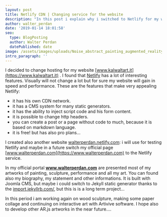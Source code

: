 ```yaml
---
layout: post
title: Netlify CDN | Changing service for the website
description: "In this post i explain why i switched to Netlify for my website www.kalwaltart.it, for his CDN and other services. Article by Kalwalt alias Walter Perdan."
author: walter_perdan
date: '2019-01-14 18:01:58'
seo:
  type: BlogPosting
  author: Walter Perdan
  datePublished: date
image: /assets/images/uploads/Noise_abstract_painting_augmented_reality_Walter_Perdan.jpg
intro_paragraph: ''
---
```

<a href="https://www.walterperdan.com/en/artworks/painting/2018-painting/noise-abstract-art"><amp-img src="/assets/images/uploads/Noise_abstract_painting_augmented_reality_Walter_Perdan.jpg" alt="'Noise (Mon cher Mondrian)'' interactive acrylic painting made with Ar.js by Walter Perdan."  width="600px" height="424px" layout="responsive"></amp-img></a>

I decided to change hosting for my website [www.kalwaltart.it](https://www.kalwaltart.it) . I found that [Netlify](https://www.netlify.com) has a lot of interesting features. Visually will not change a lot but for sure my website will gain in speed and performance. These are the features that make very appealing Netlify:

* it has his own CDN network.
* it has a CMS system for many static generators.
* it has the ability to inject script code and his form content.
* it is possible to change http headers.
* you can create a post or a page without code to much, because it is based on markdown language.
* it is free! but has also pro plans...

I created also another website [walterperdan.netlify.com](https://walterperdan.netlify.com): i will use for testing Netlify and maybe in a future switch my official page [www.walterperdan.com](https://www.walterperdan.com) to the Netlify service.

In my official portal **www.walterperdan.com** are presented most of my artworks of painting, sculpture, performance and all my art. You can found also my biography, my statement and other informations.  It is built with Joomla CMS, but maybe i could switch to Jekyll static generator thanks to the [import.jekyllrb.com/](https://import.jekyllrb.com/), but this is is a long term project...

In this period i am working again on wood sculpture, making some paper collage and continuing on interactive art with Artivive software. I hope also to develop other AR.js artworks in the near future....
